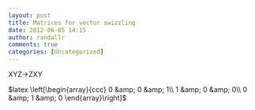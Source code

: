 ```yaml
---
layout: post
title: Matrices for vector swizzling
date: 2012-06-05 14:15
author: randallr
comments: true
categories: [Uncategorized]
---
```

XYZ-&gt;ZXY

$latex \left[\begin{array}{ccc}
0 &amp; 0 &amp; 1\\
1 &amp; 0 &amp; 0\\
0 &amp; 1 &amp; 0
\end{array}\right]$
